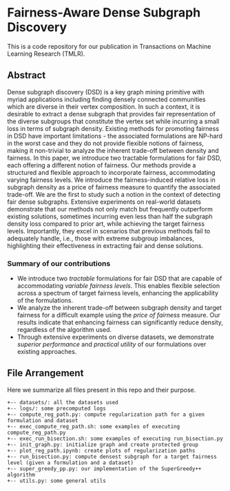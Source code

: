 # Fairness-Aware Dense Subgraph Discovery


This is a code repository for our publication in Transactions on Machine Learning Research (TMLR).

## Abstract
Dense subgraph discovery (DSD) is a key graph mining primitive with myriad applications including finding densely connected communities which are diverse in their vertex composition. In such a context, it is desirable to extract a dense subgraph that provides fair representation of the diverse subgroups that constitute the vertex set while incurring a small loss in terms of subgraph density. Existing methods for promoting fairness in DSD have important limitations - the associated formulations are NP-hard in the worst case and they do not provide flexible notions of fairness, making it non-trivial to analyze the inherent trade-off between density and fairness. In this paper, we introduce two tractable formulations for fair DSD, each offering a different notion of fairness. Our methods provide a structured and flexible approach to incorporate fairness, accommodating varying fairness levels. We introduce the fairness-induced relative loss in subgraph density as a price of fairness measure to quantify the associated trade-off. We are the first to study such a notion in the context of detecting fair dense subgraphs. Extensive experiments on real-world datasets demonstrate that our methods not only match but frequently outperform existing solutions, sometimes incurring even less than half the subgraph density loss compared to prior art, while achieving the target fairness levels. Importantly, they excel in scenarios that previous methods fail to adequately handle, i.e., those with extreme subgroup imbalances, highlighting their effectiveness in extracting fair and dense solutions.

### Summary of our contributions
- We introduce two *tractable* formulations for fair DSD that are capable of accommodating *variable fairness levels*. This enables flexible selection across a spectrum of target fairness levels, enhancing the applicability of the formulations.
- We analyze the inherent trade-off between subgraph density and target fairness for a difficult example using the *price of fairness* measure. Our results indicate that enhancing fairness can significantly reduce density, regardless of the algorithm used.
- Through extensive experiments on diverse datasets, we demonstrate *superior performance* and *practical utility* of our formulations over existing approaches. 

## File Arrangement

Here we summarize all files present in this repo and their purpose.
```
+-- datasets/: all the datasets used
+-- logs/: some precomputed logs
+-- compute_reg_path.py: compute regularization path for a given formulation and dataset
+-- exec_compute_reg_path.sh: some examples of executing compute_reg_path.py
+-- exec_run_bisection.sh: some examples of executing run_bisection.py
+-- init_graph.py: initialize graph and create protected group
+-- plot_reg_path.ipynb: create plots of regularization paths
+-- run_bisection.py: compute densest subgraph for a target fairness level (given a formulation and a dataset)
+-- super_greedy_pp.py: our implementation of the SuperGreedy++ algorithm
+-- utils.py: some general utils
```
